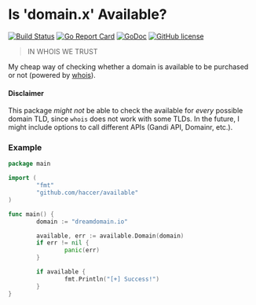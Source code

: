 # Is 'domain.x' Available?
[![Build Status](https://api.travis-ci.org/haccer/available.svg?branch=master)](https://travis-ci.org/haccer/available) 
[![Go Report Card](https://goreportcard.com/badge/github.com/haccer/available)](https://goreportcard.com/report/github.com/haccer/available) 
[![GoDoc](https://godoc.org/github.com/haccer/available?status.svg)](http://godoc.org/github.com/haccer/available) 
[![GitHub license](https://img.shields.io/github/license/haccer/available.svg)](https://github.com/haccer/available/blob/master/LICENSE) 
> IN WHOIS WE TRUST

My cheap way of checking whether a domain is available to be purchased or not (powered by [whois](https://github.com/domainr/whois)).

#### Disclaimer
This package _might not_ be able to check the available for _every_ possible domain TLD, since `whois` does not work with some TLDs. In the future, I might include options to call different APIs (Gandi API, Domainr, etc.).

### Example

```Go
package main

import (
        "fmt"
        "github.com/haccer/available"
)

func main() {
        domain := "dreamdomain.io"

        available, err := available.Domain(domain)
        if err != nil {
                panic(err)
        }

        if available {
                fmt.Println("[+] Success!")
        }
}
```

